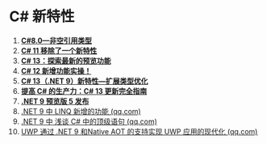 # C# 新特性



1. **[C#8.0—非空引用类型](https://www.cnblogs.com/ms27946/p/Nullable-Refference-In-CSharp8.html)**
2. **[C# 11 移除了一个新特性](https://www.qinglite.cn/doc/45736477c884abd54)**
3. **[C# 13：探索最新的预览功能](https://mp.weixin.qq.com/s?__biz=MzIxMTUzNzM5Ng==&mid=2247503308&idx=2&sn=27b7b865e5be341975db3fbdf56b107c&chksm=96219108eabcfa81c1d25181ae0e21caef20399d2202d4aaa3e035dd7932fdff49f0216dd657&scene=126&sessionid=1721695050#rd)**
4. **[C# 12 新增功能实操！](https://mp.weixin.qq.com/s?__biz=MzIxMTUzNzM5Ng==&mid=2247503331&idx=1&sn=a7c5131364180c6afe36a0a66d1c8764&chksm=96568b716be4533eba0ab52a705cf4ec1c798f2a4c3d3ca2195c1431dc5c6740ef5f05d3939c&scene=126&sessionid=1721781073#rd)**
5. **[C# 13（.NET 9）新特性—扩展类型优化](https://mp.weixin.qq.com/s?__biz=MzIxMTUzNzM5Ng==&mid=2247503180&idx=2&sn=015e61ebd0d5b15685dc55f484f2a182&chksm=966e7ac60ac8f17b0a2ba718c1e5478ee3d2b75c0a4fa9d0e7c3532dfb42ff3f234102230b19&scene=126&sessionid=1721177969#rd)**
6. **[提高 C# 的生产力：C# 13 更新完全指南](https://mp.weixin.qq.com/s?__biz=MzIxMTUzNzM5Ng==&mid=2247503406&idx=2&sn=2cca592e201a34567aa03e01ee317fa5&chksm=96d87d48a1e7dafb3d76b5eb0e7bca5580830d891ca83802c1af513e56b53c83635c895b58d1&scene=126&sessionid=1722213176#rd)**
7. **[.NET 9 预览版 5 发布](https://mp.weixin.qq.com/s?__biz=MzIxMTUzNzM5Ng==&mid=2247503617&idx=2&sn=b3d1e81e5a8635980c0adeeb7577a0b2&chksm=9671ee4455c4d3e0addeb99e105a48f46b1e8e987e368f0d6dff02d85214126eb9292595edfe&scene=126&sessionid=1722472797#rd)**
7. [.NET 9 中 LINQ 新增的功能 (qq.com)](https://mp.weixin.qq.com/s?__biz=MzIxMTUzNzM5Ng==&mid=2247504940&idx=1&sn=3e637c2be50f55a715506bc51be935aa&chksm=96f1bdb0778403c344c17387bace1ca12382d869334cd7778956b38c8284fbd14b8f7852aee4&scene=126&sessionid=1725930428#rd)
7. [.NET 9 中 浅谈 C# 中的顶级语句 (qq.com)](https://mp.weixin.qq.com/s?__biz=MzIxMTUzNzM5Ng==&mid=2247505136&idx=1&sn=90704767b1d0d4b73d48ad819a52f3f6&chksm=9685a43924fd39d3e92f81ff06bde20e6122387145f9305e80ccb3442f3627a6d72e69245b5b&scene=126&sessionid=1726103177#rd)
7. [UWP 通过 .NET 9 和Native AOT 的支持实现 UWP 应用的现代化 (qq.com)](https://mp.weixin.qq.com/s?__biz=MzIxMTUzNzM5Ng==&mid=2247505177&idx=3&sn=22640f68550429bee1b7bbc128361c84&chksm=96dd6f8dbd6866b3abe749ff5e89b7516d01a273833bae7f223211d07bf46772d2ad3efb814b&scene=126&sessionid=1726274465#rd)